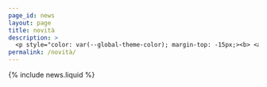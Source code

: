 ```yaml
---
page_id: news
layout: page
title: novità
description: >
  <p style="color: var(--global-theme-color); margin-top: -15px;><b> <a href="https://marcorosso.com/news/">news</a>&nbsp;<a href="https://marcorosso.com/es/novedades/">novedades</a> </b></p>
permalink: /novità/
---
```


  {% include news.liquid %}
